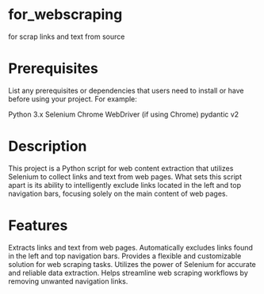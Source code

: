 # for_webscraping
for scrap links and text from source 

# Prerequisites
List any prerequisites or dependencies that users need to install or have before using your project. For example:

Python 3.x
Selenium
Chrome WebDriver (if using Chrome)
pydantic v2

# Description
This project is a Python script for web content extraction that utilizes Selenium to collect links and text from web pages. What sets this script apart is its ability to intelligently exclude links located in the left and top navigation bars, focusing solely on the main content of web pages.

# Features
Extracts links and text from web pages.
Automatically excludes links found in the left and top navigation bars.
Provides a flexible and customizable solution for web scraping tasks.
Utilizes the power of Selenium for accurate and reliable data extraction.
Helps streamline web scraping workflows by removing unwanted navigation links.
